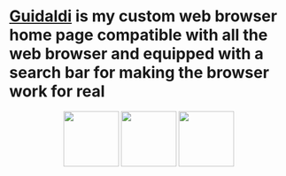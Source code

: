 # [Guidaldi](https://hemeraleback.github.io/Guidaldi/) is my custom web browser home page compatible with all the web browser and equipped with a search bar for making the browser work for real


<p align="center"><img src="https://raw.githubusercontent.com/danielcranney/readme-generator/main/public/icons/skills/html5-colored.svg" width="100" height="100"/>
<img src="https://raw.githubusercontent.com/danielcranney/readme-generator/main/public/icons/skills/css3-colored.svg" width="100" height="100"/>
<img src="https://camo.githubusercontent.com/442c452cb73752bb1914ce03fce2017056d651a2099696b8594ddf5ccc74825e/68747470733a2f2f63646e2e6a7364656c6976722e6e65742f67682f64657669636f6e732f64657669636f6e2f69636f6e732f6a6176617363726970742f6a6176617363726970742d6f726967696e616c2e737667" width="100" height="100"/></p>
